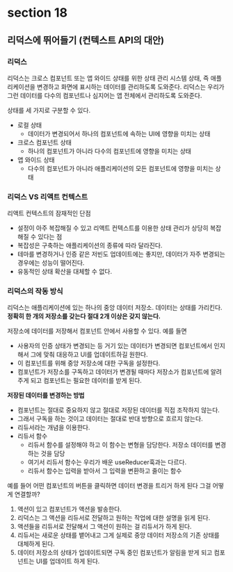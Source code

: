 # section 18

## 리덕스에 뛰어들기 (컨텍스트 API의 대안)

### 리덕스

리덕스는 크로스 컴포넌트 또는 앱 와이드 상태를 위한 상태 관리 시스템
상태, 즉 애플리케이션을 변경하고 화면에 표시하는 데이터를 관리하도록 도와준다. 리덕스는 우리가 그런 데이터를 다수의 컴포넌트나 심지어는 앱 전체에서 관리하도록 도와준다.

상태를 세 가지로 구분할 수 있다.

- 로컬 상태
  - 데이터가 변경되어서 하나의 컴포넌트에 속하는 UI에 영향을 미치는 상태
- 크로스 컴포넌트 상태
  - 하나의 컴포넌트가 아니라 다수의 컴포넌트에 영향을 미치는 상태
- 앱 와이드 상태
  - 다수의 컴포넌트가 아니라 애플리케이션의 모든 컴포넌트에 영향을 미치는 상태

### 리덕스 VS 리액트 컨텍스트

리액트 컨텍스트의 잠재적인 단점

- 설정이 아주 복잡해질 수 있고 리액트 컨텍스트를 이용한 상태 관리가 상당히 복잡해질 수 있다는 점
- 복잡성은 구축하는 애플리케이션의 종류에 따라 달라진다.
- 테마를 변경하거나 인증 같은 저빈도 업데이트에는 좋지만, 데이터가 자주 변경되는 경우에는 성능이 떨어진다.
- 유동적인 상태 확산을 대체할 수 없다.

### 리덕스의 작동 방식

리덕스는 애플리케이션에 있는 하나의 중앙 데이터 저장소. 데이터는 상태를 가리킨다.
**정확히 한 개의 저장소를 갖는다 절대 2개 이상은 갖지 않는다.**

저장소에 데이터를 저장해서 컴포넌트 안에서 사용할 수 있다.
예를 들면

- 사용자의 인증 상태가 변경되는 등 거기 있는 데이터가 변경되면 컴포넌트에서 인지해서 그에 맞춰 대응하고 UI를 업데이트하길 원한다.
- 이 컴포넌트를 위해 중앙 저장소에 대한 구독을 설정한다.
- 컴포넌트가 저장소를 구독하고 데이터가 변경될 때마다 저장소가 컴포넌트에 알려주게 되고 컴포넌트는 필요한 데이터를 받게 된다.

**저장된 데이터를 변경하는 방법**

- 컴포넌트는 절대로 중요하지 않고 절대로 저장된 데이터를 직접 조작하지 않는다.
- 그래서 구독을 하는 것이고 데이터는 절대로 반대 방향으로 흐르지 않는다.
- 리듀서라는 개념을 이용한다.
- 리듀서 함수
  - 리듀서 함수를 설정해야 하고 이 함수는 변형을 담당한다. 저장소 데이터를 변경하는 것을 담당
  - 여기서 리듀서 함수는 우리가 배운 useReducer훅과는 다르다.
  - 리듀서 함수는 입력을 받아서 그 입력을 변환하고 줄이는 함수

예를 들어 어떤 컴포넌트의 버튼을 클릭하면 데이터 변경을 트리거 하게 된다 그걸 어떻게 연결할까?

1. 액션이 있고 컴포넌트가 액션을 발송한다.
2. 리덕스는 그 액션을 리듀서로 전달하고 원하는 작업에 대한 설명을 읽게 된다.
3. 액션들을 리듀서로 전달해서 그 액션이 원하는 걸 리듀서가 하게 된다.
4. 리듀서는 새로운 상태를 뱉어내고 그게 실제로 중앙 데이터 저장소의 기존 상태를 대체하게 된다.
5. 데이터 저장소의 상태가 업데이트되면 구독 중인 컴포넌트가 알림을 받게 되고 컴포넌트는 UI를 업데이트 하게 된다.
